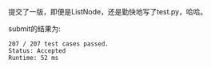 提交了一版，即便是ListNode，还是勤快地写了test.py，哈哈。

submit的结果为:
```
207 / 207 test cases passed.
Status: Accepted
Runtime: 52 ms
```
